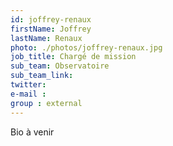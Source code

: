 ```yaml
---
id: joffrey-renaux
firstName: Joffrey
lastName: Renaux
photo: ./photos/joffrey-renaux.jpg
job_title: Chargé de mission
sub_team: Observatoire
sub_team_link:
twitter:
e-mail :
group : external
---
```


Bio à venir
